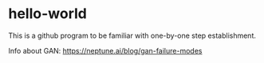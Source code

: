 # hello-world
This is a github program to be familiar with one-by-one step establishment.

Info about GAN:
https://neptune.ai/blog/gan-failure-modes
